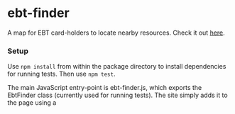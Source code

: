 # ebt-finder
A map for EBT card-holders to locate nearby resources. Check it out [here][1].

### Setup

Use `npm install` from within the package directory to install dependencies for running tests. Then use `npm test`.

The main JavaScript entry-point is ebt-finder.js, which exports the EbtFinder class (currently used for running tests). The site simply adds it to the page using a <script> tag.
  
The app uses [Leaflet][3] for drawing the map along with the [Leaflet.GeoSearch][4] and [Leaflet.Locate][5] plugins for geosearch and geolocation, respectively.

### Notes

I have only tested this with Chrome. Currently it uses some functions that won't work on older/other browsers, such as fetch.

### Attributions

This borrows from [Fresh EBT][2]'s product and uses their icons. As such I have not included a license here.


[1]: https://rebfrank.github.io/ebt-finder/
[2]: https://www.freshebt.com/
[3]: https://leafletjs.com/
[4]: https://github.com/smeijer/leaflet-geosearch
[5]: https://github.com/domoritz/leaflet-locatecontrol
